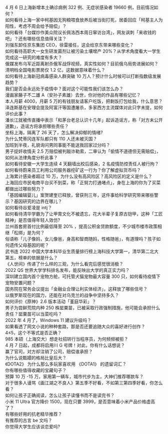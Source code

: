 4 月 6 日上海新增本土确诊病例 322 例、无症状感染者 19660 例，目前情况如何？  
如何看待上海一家中柯基因无狗粮喂食放养后被当街打死，居委回应「柯基主人为阳性，考虑不周会给予赔偿」？  
如何看待「台媒炒作美众院议长佩洛西本周日窜访台湾」，网友讽刺「来收钱的吧」？还有哪些信息值得关注？  
刘强东卸任京东集团 CEO，徐雷接任，这会给京东带来哪些变化？  
如何看待高职大一女生研发菌剂让被污染土壤增产 20%？从学术角度看大一学生完成这一研究的难度有多大？  
俄媒发布乌军近距离射杀俄军战俘视频，真实性如何？目前俄乌局势进展如何？  
清明档全国电影票房仅 1.2 亿，这数据意味着什么？  
如何看待上海新冠病毒感染人群突破 10 万人？预计什么时候可以打断指数级发展趋势？  
我们是否会永远处于疫情中？面对这个可能性我们该怎么办？  
漫画家藤子不二雄 A（安孙子素雄）去世，你对他的作品有哪些记忆？  
本人月薪 4000，月薪 5 万的有钱朋友请客户吃饭，把剩饭打包给我，什么意思？  
泽连斯基在安理会提及阿富汗等国遭屠杀，多家西方主流媒体对此只字未提，如何评价此事？  
潘长江就被传直播中表示「和茅台老总认识十几年」起诉造谣方，称「对方未公开道歉」，造谣方将承担哪些责任？  
坐标上海，隔离了 26 天了，怎么解决抑郁的情绪?  
为什么梵蒂冈连军队都只有 110 人还未被灭国？  
加班到半夜，礼貌询问男同事能不能送我回家过分吗？  
男子捉奸收情夫 2.5 万赔偿被判敲诈勒索，二审认为「偷情不道德但无需赔偿」，如何从法律角度分析此事？  
如何看待安徽一大学生连续 4 天翻墙出校后感染，2 名疫情防控责任人被行拘？  
如何看待蔚来员工利用公司服务器挖矿这一行为？你了解虚拟货币吗？  
上海累计感染者超过 10 万，为什么没有高风险区？高风险区的定义是什么？  
上海回应市民电商平台买不到菜，称「正努力打通堵点」，身在上海的你为了买菜都做出过哪些努力？  
「基因编辑婴儿」案贺建奎已释放，曾获刑三年，这件事给科学研究带来哪些警示？基因研究的边界在哪儿？  
如何看待谷爱凌是 intj？  
如何看待清华学霸为了让甲胄文化不被遗忘，花大半辈子复原古铠甲，这种「工匠精神」是否值得年轻人效仿?  
兰州首套房首付比例最低降至 20% ，提高公积金贷款额度，不少城市楼市政策相继「松绑」是为何？  
俗语称「儿子像妈，女儿像爸，身高和智商随妈，性格随爸」，有道理吗？孩子如何遗传父母基因的呢？  
武书连 2022 中国大学本科毕业生质量排行榜上海科技大学第一，清华第二北大第五，榜单的依据是什么？  
《人世间》传递了什么样的三观，为什么看完后感觉很消极？  
2022 QS 世界大学学科排名发布，能反映出大学的真正实力吗？  
深圳建立国内首个宠物方舱，可托管犬猫宠物最大容量 300 只，如何看待疫情下宠物安置问题？  
国务院在常务会议提出「金融业合理让利实体经济」，这释放了哪些信号？  
以俄罗斯现在的国力，还能在对乌克兰的战争中坚持多久？  
如何评价《原神》2.6 版本活动「堇庭华彩」？  
男子为尝鲜荒院内种 250 株罂粟苗，已被采取行政强制措施，他可能会承担什么责任？罂粟苗可以当菜吃吗？  
2022 年 4 月了，Windows 11 建议升级吗？  
如果看透了网文小说的种种套路，那是否还要追随大众的喜好进行创作？  
4≤5，这个不等式是否正确？  
985 本硕（上海交大）想走社招转行当程序员，为何频频被拒？  
4 月 7 日起，成都将启用川 G 号牌！对此，你有什么话想说？  
赢了官司，对方却注销了公司，赔偿谁承担？  
为什么说甄嬛的格局比皇后大？  
《DOTA2》 为什么那么多玩家喜欢用 《DOTA1》 的遗留词汇？  
你有哪些值得收藏的宝藏句子？  
预算 10 万 -15 万，家用第一辆车，城市代步为主，大神们推荐哪款车？  
对于很多人谩骂《画江湖之不良人》第五季不好看，不如第三第四季好看，你怎么看？  
如何让孩子正确阅读，怎么让孩子读懂书而不是读完书？  
小米 11 Ultra 官方降价 1500，现在只要 3999，是否意味着小米产品价格虚高了？  
有哪些好用的抗老精华推荐？  
有推荐的古言 be 文吗？  
你觉得大学生应该谈恋爱吗?  
